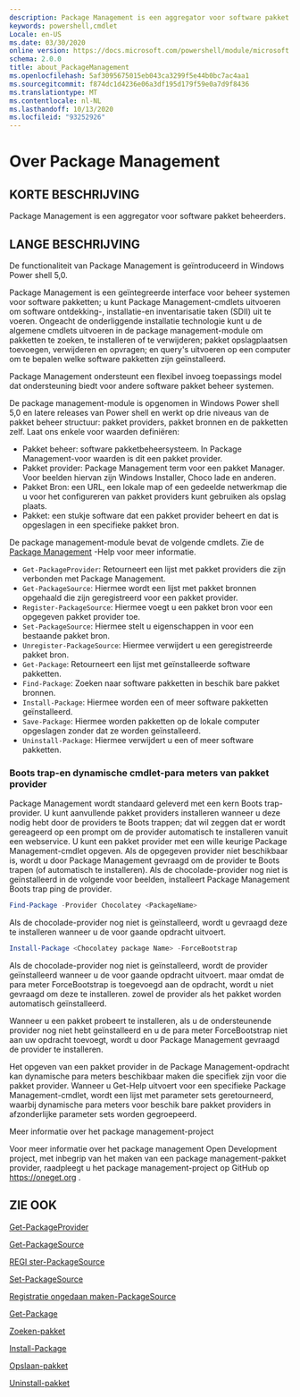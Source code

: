 ```yaml
---
description: Package Management is een aggregator voor software pakket beheerders.
keywords: powershell,cmdlet
Locale: en-US
ms.date: 03/30/2020
online version: https://docs.microsoft.com/powershell/module/microsoft.powershell.core/about/about_packagemanagement?view=powershell-7.1&WT.mc_id=ps-gethelp
schema: 2.0.0
title: about_PackageManagement
ms.openlocfilehash: 5af3095675015eb043ca3299f5e44b0bc7ac4aa1
ms.sourcegitcommit: f874dc1d4236e06a3df195d179f59e0a7d9f8436
ms.translationtype: MT
ms.contentlocale: nl-NL
ms.lasthandoff: 10/13/2020
ms.locfileid: "93252926"
---
```

# <a name="about-packagemanagement"></a>Over Package Management

## <a name="short-description"></a>KORTE BESCHRIJVING
Package Management is een aggregator voor software pakket beheerders.

## <a name="long-description"></a>LANGE BESCHRIJVING

De functionaliteit van Package Management is geïntroduceerd in Windows Power shell 5,0.

Package Management is een geïntegreerde interface voor beheer systemen voor software pakketten; u kunt Package Management-cmdlets uitvoeren om software ontdekking-, installatie-en inventarisatie taken (SDII) uit te voeren. Ongeacht de onderliggende installatie technologie kunt u de algemene cmdlets uitvoeren in de package management-module om pakketten te zoeken, te installeren of te verwijderen; pakket opslagplaatsen toevoegen, verwijderen en opvragen; en query's uitvoeren op een computer om te bepalen welke software pakketten zijn geïnstalleerd.

Package Management ondersteunt een flexibel invoeg toepassings model dat ondersteuning biedt voor andere software pakket beheer systemen.

De package management-module is opgenomen in Windows Power shell 5,0 en latere releases van Power shell en werkt op drie niveaus van de pakket beheer structuur: pakket providers, pakket bronnen en de pakketten zelf. Laat ons enkele voor waarden definiëren:

- Pakket beheer: software pakketbeheersysteem. In Package Management-voor waarden is dit een pakket provider.
- Pakket provider: Package Management term voor een pakket Manager. Voor beelden hiervan zijn Windows Installer, Choco lade en anderen.
- Pakket Bron: een URL, een lokale map of een gedeelde netwerkmap die u voor het configureren van pakket providers kunt gebruiken als opslag plaats.
- Pakket: een stukje software dat een pakket provider beheert en dat is opgeslagen in een specifieke pakket bron.

De package management-module bevat de volgende cmdlets. Zie de [Package Management](/powershell/module/packagemanagement) -Help voor meer informatie.

- `Get-PackageProvider`: Retourneert een lijst met pakket providers die zijn verbonden met Package Management.
- `Get-PackageSource`: Hiermee wordt een lijst met pakket bronnen opgehaald die zijn geregistreerd voor een pakket provider.
- `Register-PackageSource`: Hiermee voegt u een pakket bron voor een opgegeven pakket provider toe.
- `Set-PackageSource`: Hiermee stelt u eigenschappen in voor een bestaande pakket bron.
- `Unregister-PackageSource`: Hiermee verwijdert u een geregistreerde pakket bron.
- `Get-Package`: Retourneert een lijst met geïnstalleerde software pakketten.
- `Find-Package`: Zoeken naar software pakketten in beschik bare pakket bronnen.
- `Install-Package`: Hiermee worden een of meer software pakketten geïnstalleerd.
- `Save-Package`: Hiermee worden pakketten op de lokale computer opgeslagen zonder dat ze worden geïnstalleerd.
- `Uninstall-Package`: Hiermee verwijdert u een of meer software pakketten.

### <a name="package-provider-bootstrapping-and-dynamic-cmdlet-parameters"></a>Boots trap-en dynamische cmdlet-para meters van pakket provider

Package Management wordt standaard geleverd met een kern Boots trap-provider. U kunt aanvullende pakket providers installeren wanneer u deze nodig hebt door de providers te Boots trappen; dat wil zeggen dat er wordt gereageerd op een prompt om de provider automatisch te installeren vanuit een webservice. U kunt een pakket provider met een wille keurige Package Management-cmdlet opgeven. Als de opgegeven provider niet beschikbaar is, wordt u door Package Management gevraagd om de provider te Boots trapen (of automatisch te installeren). Als de chocolade-provider nog niet is geïnstalleerd in de volgende voor beelden, installeert Package Management Boots trap ping de provider.

```powershell
Find-Package -Provider Chocolatey <PackageName>
```

Als de chocolade-provider nog niet is geïnstalleerd, wordt u gevraagd deze te installeren wanneer u de voor gaande opdracht uitvoert.

```powershell
Install-Package <Chocolatey package Name> -ForceBootstrap
```

Als de chocolade-provider nog niet is geïnstalleerd, wordt de provider geïnstalleerd wanneer u de voor gaande opdracht uitvoert. maar omdat de para meter ForceBootstrap is toegevoegd aan de opdracht, wordt u niet gevraagd om deze te installeren. zowel de provider als het pakket worden automatisch geïnstalleerd.

Wanneer u een pakket probeert te installeren, als u de ondersteunende provider nog niet hebt geïnstalleerd en u de para meter ForceBootstrap niet aan uw opdracht toevoegt, wordt u door Package Management gevraagd de provider te installeren.

Het opgeven van een pakket provider in de Package Management-opdracht kan dynamische para meters beschikbaar maken die specifiek zijn voor die pakket provider. Wanneer u Get-Help uitvoert voor een specifieke Package Management-cmdlet, wordt een lijst met parameter sets geretourneerd, waarbij dynamische para meters voor beschik bare pakket providers in afzonderlijke parameter sets worden gegroepeerd.

Meer informatie over het package management-project

Voor meer informatie over het package management Open Development project, met inbegrip van het maken van een package management-pakket provider, raadpleegt u het package management-project op GitHub op https://oneget.org .

## <a name="see-also"></a>ZIE OOK

[Get-PackageProvider](xref:PackageManagement.Get-PackageProvider)

[Get-PackageSource](xref:PackageManagement.Get-PackageSource)

[REGI ster-PackageSource](xref:PackageManagement.Register-PackageSource)

[Set-PackageSource](xref:PackageManagement.Set-PackageSource)

[Registratie ongedaan maken-PackageSource](xref:PackageManagement.Unregister-PackageSource)

[Get-Package](xref:PackageManagement.Get-Package)

[Zoeken-pakket](xref:PackageManagement.Find-Package)

[Install-Package](xref:PackageManagement.Install-Package)

[Opslaan-pakket](xref:PackageManagement.Save-Package)

[Uninstall-pakket](xref:PackageManagement.Uninstall-Package)

